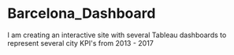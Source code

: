 # Barcelona_Dashboard
I am creating an interactive site with several Tableau dashboards to represent several city KPI's from 2013 - 2017
